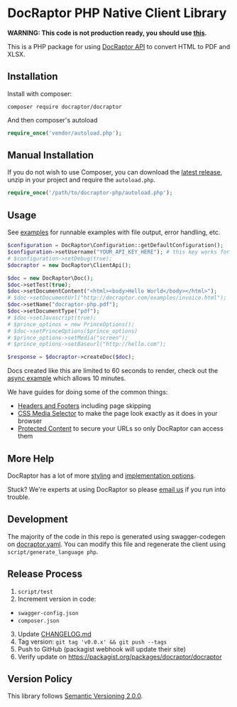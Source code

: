 # DocRaptor PHP Native Client Library

**WARNING: This code is not production ready, you should use [this](https://docraptor.com/documentatino/php).**

This is a PHP package for using [DocRaptor API](http://docraptor.com/documentation) to convert HTML to PDF and XLSX.

## Installation

Install with composer:
```
composer require docraptor/docraptor
```

And then composer's autoload
```php
require_once('vendor/autoload.php');
```

## Manual Installation

If you do not wish to use Composer, you can download the [latest
release](https://github.com/docraptor/docraptor-php/releases), unzip in your project and require the `autoload.php`.


```php
require_once('/path/to/docraptor-php/autoload.php');
```

## Usage

See [examples](examples/) for runnable examples with file output, error handling, etc.

```php
$configuration = DocRaptor\Configuration::getDefaultConfiguration();
$configuration->setUsername("YOUR_API_KEY_HERE"); # this key works for test documents
# $configuration->setDebug(true);
$docraptor = new DocRaptor\ClientApi();

$doc = new DocRaptor\Doc();
$doc->setTest(true);                                                   # test documents are free but watermarked
$doc->setDocumentContent("<html><body>Hello World</body></html>");     # supply content directly
# $doc->setDocumentUrl("http://docraptor.com/examples/invoice.html");  # or use a url
$doc->setName("docraptor-php.pdf");                                    # help you find a document later
$doc->setDocumentType("pdf");                                          # pdf or xls or xlsx
# $doc->setJavascript(true);                                           # enable JavaScript processing
# $prince_optinos = new PrinceOptions();
# $doc->setPrinceOptions($prince_options)
# $prince_options->setMedia("screen");                                 # use screen styles instead of print styles
# $prince_options->setBaseurl("http://hello.com");                     # pretend URL when using document_content

$response = $docraptor->createDoc($doc);
```

Docs created like this are limited to 60 seconds to render, check out the [async example](examples/async.php) which allows 10 minutes.


We have guides for doing some of the common things:
* [Headers and Footers](https://docraptor.com/documentation/style#pdf-headers-footers) including page skipping
* [CSS Media Selector](https://docraptor.com/documentation/api#api_basic_pdf) to make the page look exactly as it does in your browser
* [Protected Content](https://docraptor.com/documentation/api#api_advanced_pdf) to secure your URLs so only DocRaptor can access them

## More Help

DocRaptor has a lot of more [styling](https://docraptor.com/documentation/style) and [implementation options](https://docraptor.com/documentation/api).

Stuck? We're experts at using DocRaptor so please [email us](mailto:support@docraptor.com) if you run into trouble.


## Development

The majority of the code in this repo is generated using swagger-codegen on [docraptor.yaml](docraptor.yaml). You can modify this file and regenerate the client using `script/generate_language php`.

## Release Process

1. `script/test`
2. Increment version in code:
  - `swagger-config.json`
  - `composer.json`
3. Update [CHANGELOG.md](CHANGELOG.md)
4. Tag version: `git tag 'v0.0.x' && git push --tags`
5. Push to GitHub (packagist webhook will update their site)
6. Verify update on https://packagist.org/packages/docraptor/docraptor

## Version Policy

This library follows [Semantic Versioning 2.0.0](http://semver.org).
